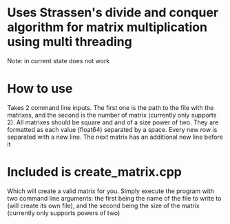 # Uses Strassen's divide and conquer algorithm for matrix multiplication using multi threading

Note: in current state does not work

# How to use
Takes 2 command line inputs. The first one is the path to the file with the matrixes, and the second is the number of matrix (currently only supports 2). All matrixes should be square and and of a size power of two. They are formatted as each value (float64) separated by a space. Every new row is separated with a new line. The next matrix has an additional new line before it 

# Included is create_matrix.cpp 
Which will create a valid matrix for you. Simply execute the program with two command line arguments: the first being the name of the file to write to (will create its own file), and the second being the size of the matrix (currently only supports powers of two)
